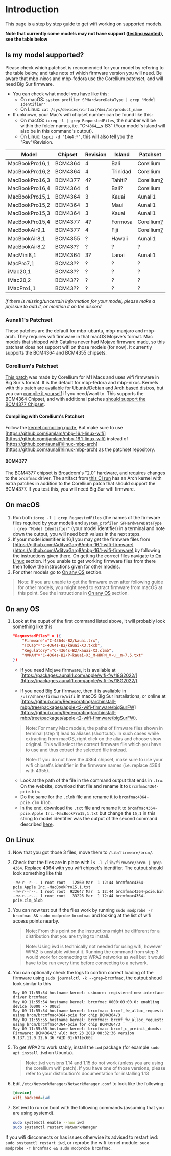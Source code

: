 # Introduction

This page is a step by step guide to get wifi working on supported models.

**Note that currently some models may not have support
([testing wanted](#BCM4377)), see the table below**

## Is my model supported?

Please check which patchset is reccomended for your model by refering to
the table below, and take note of which firmware version you will need.
Be aware that mbp-nixos and mbp-fedora use the Corellium patchset, and
will need Big Sur firmware.

- You can check what model you have like this:
    - On macOS:
      `system_profiler SPHardwareDataType | grep "Model Identifier"`
    - On Linux: `cat /sys/devices/virtual/dmi/id/product_name`
- If unknown, your Mac's wifi chipset number can be found like this:
    - On macOS: `ioreg -l | grep RequestedFiles`, the number will be
      within the folder names, i.e. "C-`4364`\_\_s-B3" (Your model's
      island will also be in this command's output).
    - On Linux: `lspci -d '14e4:*'`, this will also tell you the
      "Rev"/Revision.

| Model        |Chipset|Revision| Island  | Patchset    |
|----------------|---------|---|----------|-------------|
| MacBookPro16,1 | BCM4364 | 4 | Bali     | Corellium   |
| MacBookPro16,2 | BCM4364 | 4 | Trinidad | Corellium   |
| MacBookPro16,3 | BCM4377 | 4?| Tahiti?  | Corellium[?](#bcm4377)|
| MacBookPro16,4 | BCM4364 | 4 | Bali?    | Corellium   |
| MacBookPro15,1 | BCM4364 | 3 | Kauai    | Aunali1     |
| MacBookPro15,2 | BCM4364 | 3 | Maui     | Aunali1     |
| MacBookPro15,3 | BCM4364 | 3 | Kauai    | Aunali1     |
| MacBookPro15,4 | BCM4377 | 4?| Formosa  | Corellium[?](#bcm4377)|
| MacBookAir9,1  | BCM4377 | 4 | Fiji     | Corellium[?](#bcm4377)|
| MacBookAir8,1  | BCM4355 | ? | Hawaii   | Aunali1     |
| MacBookAir8,2  | BCM43?? | ? | ?        | ?           |
| MacMini8,1     | BCM4364 | 3?| Lanai    | Aunali1     |
| MacPro7,1      | BCM43?? | ? | ?        | ?           |
| iMac20,1       | BCM43?? | ? | ?        | ?           |
| iMac20,2       | BCM43?? | ? | ?        | ?           |
| iMacPro1,1     | BCM43?? | ? | ?        | ?           |

*if there is missing/uncertain information for your model, please make a
pr/issue to add it, or mention it on the discord*

### Aunali1's Patchset

These patches are the default for mbp-ubuntu, mbp-manjaro and mbp-arch.
They requires wifi firmware in that macOS Mojave's format. Mac models
that shipped with Catalina never had Mojave firmware made, so this
patchset does not support wifi on those models (for now). It currently
supports the BCM4364 and BCM4355 chipsets.

### Corellium's Patchset

[This patch](https://github.com/corellium/linux-m1/commit/02ad06fbf2b35916ee329a9bb80d73840d6e2973)
was made by Corellium for M1 Macs and uses wifi firmware in Big Sur's
format. It is the default for mbp-fedora and mbp-nixos. Kernels with
this patch are available for [Ubuntu/Debian](https://github.com/Redecorating/mbp-ubuntu-kernel/releases)
and [Arch based distros](https://github.com/Redecorating/mbp-16.1-linux-wifi/releases),
but you can [compile it yourself](#compiling-with-corelliums-patchset)
if you need/want to. This supports the BCM4364 Chipset, and with
additional patches [should support the BCM4377 Chipset](#BCM4377).

#### Compiling with Corellium's Patchset

Follow the [kernel compiling guide](https://wiki.t2linux.org/guides/kernel/#compile),
But make sure to use [https://github.com/jamlam/mbp-16.1-linux-wifi](https://github.com/jamlam/mbp-16.1-linux-wifi)
instead of [https://github.com/aunali1/linux-mbp-arch](https://github.com/aunali1/linux-mbp-arch)
as the patchset repository.

#### BCM4377

The BCM4377 chipset is Broadcom's "2.0" hardware, and requires changes to
the `brcmfmac` driver. The artifact from [this CI run](https://github.com/Redecorating/mbp-16.1-linux-wifi/actions/runs/1037316726)
has an Arch kernel with extra patches in addition to the
Corellium patch that should support the BCM4377. If you test this, you
will need Big Sur wifi firmware.

## On macOS

1. Run both `ioreg -l | grep RequestedFiles` (the names of the firmware files required by your model) and `system_profiler SPHardwareDataType | grep "Model Identifier"` (your model identifier) in a terminal and note down the output, you will need both values in the next steps.
2. If your model identifier is 16,1 you may get the firmware files from [https://github.com/AdityaGarg8/mbp-16.1-wifi-firmware](https://github.com/AdityaGarg8/mbp-16.1-wifi-firmware) by following the instructions given there. On getting the correct files navigate to [On Linux](https://wiki.t2linux.org/guides/wifi/#on-linux) section. If you unable to get working firmware files from there then follow the instructions given for other models.
3. For other models go to [On any OS](https://wiki.t2linux.org/guides/wifi/#on-any-os) section.

> Note: If you are unable to get the firmware even after following guide for other models, you might need to extract firmware from macOS at this point. See the instructions in [On any OS](https://wiki.t2linux.org/guides/wifi/#on-any-os) section.

## On any OS

1. Look at the ouput of the first command listed above, it will probably look something like this

    ```json
    "RequestedFiles" = ({
        "Firmware"="C-4364s-B2/kauai.trx",
        "TxCap"="C-4364s-B2/kauai-X3.txcb",
        "Regulatory"="C-4364s-B2/kauai-X3.clmb",
        "NVRAM"="C-4364s-B2/P-kauai-X3_M-HRPN_V-u__m-7.5.txt"
    })
    ```

    - If you need Mojave firmware, it is available at [https://packages.aunali1.com/apple/wifi-fw/18G2022/](https://packages.aunali1.com/apple/wifi-fw/18G2022/).

    - If you need Big Sur firmware, then it is avaliable in `/usr/share/firmware/wifi` in macOS Big Sur installations, or online at [https://github.com/Redecorating/archinstall-mbp/tree/packages/apple-t2-wifi-firmware/bigSurFW](https://github.com/Redecorating/archinstall-mbp/tree/packages/apple-t2-wifi-firmware/bigSurFW).

    > Note: For many Mac models, the paths of firmware files shown in terminal (step 1) lead to aliases (shortcuts). In such cases while extracting from macOS, right click on the alias and choose show original. This will select the correct firmware file which you have to use and thus extract the selected file instead.

    > Note: If you do not have the 4364 chipset, make sure to use your wifi chipset's identifier in the firmware names (i.e. replace 4364 with 4355).

    - Look at the path of the file in the command output that ends in `.trx`. On the website, download that file and rename it to `brcmfmac4364-pcie.bin`.
    - Do the same for the `.clmb` file and rename it to `brcmfmac4364-pcie.clm_blob`.
    - In the end, download the `.txt` file and rename it to `brcmfmac4364-pcie.Apple Inc.-MacBookPro15,1.txt` but change the `15,1` in this string to model identifier was the output of the second command described [here](https://wiki.t2linux.org/guides/wifi/#on-macos).

## On Linux

1. Now that you got those 3 files, move them to `/lib/firmware/brcm/`.
2. Check that the files are in place with `ls -l /lib/firmware/brcm | grep 4364`. Replace 4364 with you wifi chipset's identifier. The output should look something like this

    ```plain
    -rw-r--r--. 1 root root   12860 Mar  1 12:44 brcmfmac4364-pcie.Apple Inc.-MacBookPro15,1.txt
    -rw-r--r--. 1 root root  922647 Mar  1 12:44 brcmfmac4364-pcie.bin
    -rw-r--r--. 1 root root   33226 Mar  1 12:44 brcmfmac4364-pcie.clm_blob
    ```

3. You can now test out if the files work by running `sudo modprobe -r brcmfmac && sudo modprobe brcmfmac` and looking at the list of wifi access points nearby.

    > Note: From this point on the instructions might be different for a distribution that you are trying to install.

    > Note: Using iwd is technically not needed for using wifi, however WPA2 is unstable without it.
    Running the command from step 3 would work for connecting to WPA2 networks as well but it would have to be
    run every time before connecting to a network.

4. You can optionally check the logs to confirm correct loading of the firmware using `sudo journalctl -k --grep=brcmfmac`, the output shoud look similar to this

    ```log
    May 09 11:55:54 hostname kernel: usbcore: registered new interface driver brcmfmac
    May 09 11:55:54 hostname kernel: brcmfmac 0000:03:00.0: enabling device (0000 -> 0002)
    May 09 11:55:54 hostname kernel: brcmfmac: brcmf_fw_alloc_request: using brcm/brcmfmac4364-pcie for chip BCM4364/3
    May 09 11:55:55 hostname kernel: brcmfmac: brcmf_fw_alloc_request: using brcm/brcmfmac4364-pcie for chip BCM4364/3
    May 09 11:55:55 hostname kernel: brcmfmac: brcmf_c_preinit_dcmds: Firmware: BCM4364/3 wl0: Oct 23 2019 08:32:36 version 9.137.11.0.32.6.36 FWID 01-671ec60c
    ```

5. To get WPA2 to work stably, install the `iwd` package (for example `sudo apt install iwd` on Ubuntu).

    > Note: `iwd` versions 1.14 and 1.15 do not work (unless you are using the corellium wifi patch). If you have one of those versions, please refer to your distribution's documentation for installing 1.13

6. Edit `/etc/NetworkManager/NetworkManager.conf` to look like the following:

    ```ini
    [device]
    wifi.backend=iwd
    ```

7. Set iwd to run on boot with the following commands (assuming that you are using systemd).

    ```sh
    sudo systemctl enable --now iwd
    sudo systemctl restart NetworkManager
    ```

If you wifi disconnects or has issues otherwise its advised to restart iwd: `sudo systemctl restart iwd`, or reprobe the wifi kernel module: `sudo modprobe -r brcmfmac && sudo modprobe brcmfmac`.
